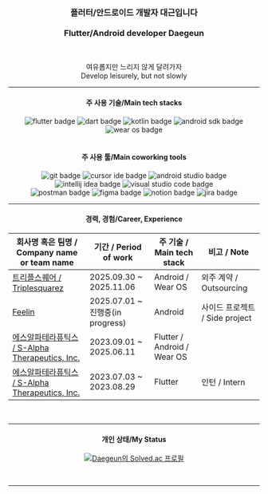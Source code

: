 <div align="center">

<h3>플러터/안드로이드 개발자 대근입니다<br /><br />Flutter/Android developer Daegeun</h3>

<br />
<p>여유롭지만 느리지 않게 달려가자<br/>Develop leisurely, but not slowly</p>

<hr />

<h4>주 사용 기술/Main tech stacks</h4>
<img src="https://img.shields.io/badge/Flutter-02569B?style=flat&logo=flutter&logoColor=white" alt="flutter badge" />
<img src="https://img.shields.io/badge/Dart-0175C2?style=flat&logo=dart&logoColor=white" alt="dart badge" />
<img src="https://img.shields.io/badge/Kotlin-7F52FF?style=flat&logo=kotlin&logoColor=white" alt="kotlin badge" />
<img src="https://img.shields.io/badge/Android SDK-3DDC84?style=flat&logo=android&logoColor=white" alt="android sdk badge" />
<img src="https://img.shields.io/badge/Wear OS-4285F4?style=flat&logo=wearos&logoColor=white" alt="wear os badge" />
<br />
<br />

<h4>주 사용 툴/Main coworking tools</h4>
<img src="https://img.shields.io/badge/Git-F05032?style=flat&logo=git&logoColor=white" alt="git badge" />
<img src="https://img.shields.io/badge/Cursor-1B1914?style=flat&logoColor=white" alt="cursor ide badge" /> <!-- &logo=cursor -->
<img src="https://img.shields.io/badge/Android Studio-3DDC84?style=flat&logo=androidstudio&logoColor=white" alt="android studio badge" />
<img src="https://img.shields.io/badge/Intellij IDEA-000000?style=flat&logo=intellijidea&logoColor=white" alt="intellij idea badge" />
<img src="https://img.shields.io/badge/Visual Studio Code-007ACC?style=flat&logoColor=white" alt="visual studio code badge" />
<br />
<img src="https://img.shields.io/badge/Postman-FF6C37?style=flat&logo=postman&logoColor=white" alt="postman badge" />
<img src="https://img.shields.io/badge/Figma-F24E1E?style=flat&logo=figma&logoColor=white" alt="figma badge" />
<img src="https://img.shields.io/badge/Notion-000000?style=flat&logo=notion&logoColor=white" alt="notion badge" />
<img src="https://img.shields.io/badge/Jira-0052CC?style=flat&logo=jira&logoColor=white" alt="jira badge" />


<br />
<hr />
</div>

<div align="center">
  <h4>경력, 경험/Career, Experience</h4><table>
  <thead>
    <tr>
      <th>회사명 혹은 팀명 / Company name or team name</th>
      <th>기간 / Period of work</th>
      <th>주 기술 / Main tech stack</th>
      <th>비고 / Note</th>
    </tr>
  </thead>
  <tbody>
    <tr>
      <td><a href="https://www.hello-on.com/company">트리플스퀘어 / Triplesquarez</a></td>
      <td>2025.09.30 ~ 2025.11.06</td>
      <td>Android / Wear OS</td>
      <td>외주 계약 / Outsourcing</td>
    </tr>
    <tr>
      <td><a href="https://github.com/project-lyrics">Feelin</a></td>
      <td>2025.07.01 ~ 진행중(in progress)</td>
      <td>Android</td>
      <td>사이드 프로젝트 / Side project</td>
    </tr>
    <tr>
      <td><a href="https://www.salphadtx.com/">에스알파테라퓨틱스 / S-Alpha Therapeutics, Inc.</a></td>
      <td>2023.09.01 ~ 2025.06.11</td>
      <td>Flutter / Android / Wear OS</td>
      <td/>
    </tr>
    <tr>
      <td><a href="https://www.salphadtx.com/">에스알파테라퓨틱스 / S-Alpha Therapeutics, Inc.</a></td>
      <td>2023.07.03 ~ 2023.08.29</td>
      <td>Flutter</td>
      <td>인턴 / Intern</td>
    </tr>
  </tbody>
</table>

<br/>
<hr/>
</div>

<div align="center">
  <h4>개인 상태/My Status</h4> 

<!--
API 리밋걸려서 주석처리함 2025.09.18.
<img src="https://github-readme-stats.vercel.app/api?username=gdaegeun539&count_private=true&show_icons=true" alt="Daegeun's GitHub stats" />
-->

[![Daegeun의 Solved.ac 프로필](http://mazassumnida.wtf/api/v2/generate_badge?boj=ydk2284)](https://solved.ac/ydk2284)

<br/>
<hr/>

</div>
  
<!--
**gdaegeun539/gdaegeun539** is a ✨ _special_ ✨ repository because its `README.md` (this file) appears on your GitHub profile.
<a href="https://github.com/anuraghazra/github-readme-stats"><img src="https://github-readme-stats.vercel.app/api/top-langs/?username=gdaegeun539&layout=compact" alt="Daegeun's Top Langs"/></a>
-->

<!--
뱃지
<img src="https://img.shields.io/badge/TypeScript-3178C6?style=flat&logo=typescript&logoColor=white" alt="typescript badge" />
<img src="https://img.shields.io/badge/mui-007FFF?style=flat&logo=mui&logoColor=white" alt="mui badge" />
<img src="https://img.shields.io/badge/lodash-3492FF?style=flat&logo=lodash&logoColor=white" alt="lodash badge" />
<img src="https://img.shields.io/badge/JavaScript(ES6)-f7df1e?style=flat&logo=javascript&logoColor=white" alt="javascript badge" />
<img src="https://img.shields.io/badge/HTML5-E34F26?style=flat&logo=html5&logoColor=white" alt="html5 badge" />
<img src="https://img.shields.io/badge/CSS3-1572B6?style=flat&logo=css3&logoColor=white" alt="css3 badge" />
<img src="https://img.shields.io/badge/React-61DAFB?style=flat&logo=react&logoColor=black" alt="react badge" />
<img src="https://img.shields.io/badge/Styled Components(with emotion)-DB7093?style=flat&logo=styledcomponents&logoColor=white" alt="styled-components badge" />
<img src="https://img.shields.io/badge/Bootstrap-7952B3?style=flat&logo=bootstrap&logoColor=white" alt="bootstrap badge" />
<img src="https://img.shields.io/badge/Python-3776AB?style=flat&logo=python&logoColor=white" alt="python badge" />
<img src="https://img.shields.io/badge/GitKraken-179287?style=flat&logo=gitkraken&logoColor=white" alt="gitkraken badge" />
<img src="https://img.shields.io/badge/node.js-339933?style=flat&logo=node.js&logoColor=white" alt="nodejs badge" />
<img src="https://img.shields.io/badge/express-000000?style=flat&logo=express&logoColor=white" alt="expressjs badge" />
<img src="https://img.shields.io/badge/spring-6DB33F?style=flat&logo=spring&logoColor=white" alt="spring badge" />
<img src="https://img.shields.io/badge/spring boot-6DB33F?style=flat&logo=spring%20boot&logoColor=white" alt="spring boot badge" />
<img src="https://img.shields.io/badge/Sourcetree-0052CC?style=flat&logo=sourcetree&logoColor=white" alt="sourcetree badge" />
<img src="https://img.shields.io/badge/eclipse-2C2255?style=flat&logo=eclipse&logoColor=white" alt="eclipse badge" />
<img src="https://img.shields.io/badge/Insomnia-4000BF?style=flat&logo=insomnia&logoColor=white" alt="insomnia badge" />
-->
